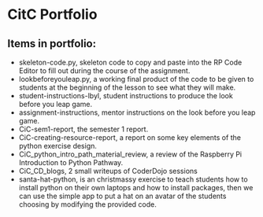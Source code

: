 # CitC Portfolio

## Items in portfolio:
- skeleton-code.py, skeleton code to copy and paste into the RP Code Editor to fill out during the course of the assignment.
- lookbeforeyouleap.py, a working final product of the code to be given to students at the beginning of the lesson to see what they will make.
- student-instructions-lbyl, student instructions to produce the look before you leap game.
- assignment-instructions, mentor instructions on the look before you leap game.
- CiC-sem1-report, the semester 1 report.
- CiC-creating-resource-report, a report on some key elements of the python exercise design.
- CiC_python_intro_path_material_review, a review of the Raspberry Pi Introduction to Python Pathway.
- CiC_CD_blogs, 2 small writeups of CoderDojo sessions
- santa-hat-python, is an christmassy exercise to teach students how to install python on their own laptops and how to install packages, then we can use the simple app to put a hat on an avatar of the students choosing by modifying the provided code.
